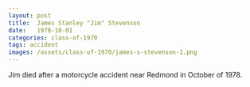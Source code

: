 ```yaml
---
layout: post
title:  James Stanley "Jim" Stevenson
date:   1978-10-01
categories: class-of-1970
tags: accident
images: /assets/class-of-1970/james-s-stevenson-1.png
---
```

Jim died after a motorcycle accident near Redmond in October of 1978.
